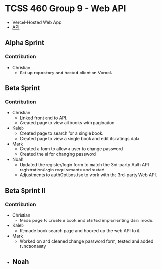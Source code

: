 # TCSS 460 Group 9 - Web API

- [Vercel-Hosted Web App](https://group9-tcss460-front-end.vercel.app/)
- [API](https://group6-tcss460-web-api-e68a966aba4f.herokuapp.com/)

## Alpha Sprint

### Contribution

- Christian
    - Set up repository and hosted client on Vercel.
 
## Beta Sprint

### Contribution

- Christian
    - Linked front end to API.
    - Created page to view all books with pagination.
- Kaleb
    - Created page to search for a single book.
    - Created page to view a single book and edit its ratings data.
- Mark
    - Created a form to allow a user to change password
    - Created the ui for changing password
- Noah
    - Updated the register/login form to match the 3rd-party Auth API registration/login requirements and tested.
    - Adjustments to authOptions.tsx to work with the 3rd-party Web API. 

## Beta Sprint II

### Contribution

- Christian
    - Made page to create a book and started implementing dark mode.
- Kaleb
    - Remade book search page and hooked up the web API to it.
- Mark
    - Worked on and cleaned change password form, tested and added functionallity.
- Noah
    - 
